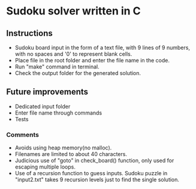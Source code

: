 # Sudoku solver written in C

## Instructions
* Sudoku board input in the form of a text file, with 9 lines of 9 numbers, with no spaces and '0' to represent blank cells.
* Place file in the root folder and enter the file name in the code.
* Run "make" command in terminal.
* Check the output folder for the generated solution.

## Future improvements
* Dedicated input folder
* Enter file name through commands
* Tests

### Comments
* Avoids using heap memory(no malloc).
* Filenames are limited to about 40 characters.
* Judicious use of "goto" in check_board() function, only used for escaping multiple loops.
* Use of a recursion function to guess inputs. Sudoku puzzle in "input2.txt" takes 9 recursion levels just to find the single solution.